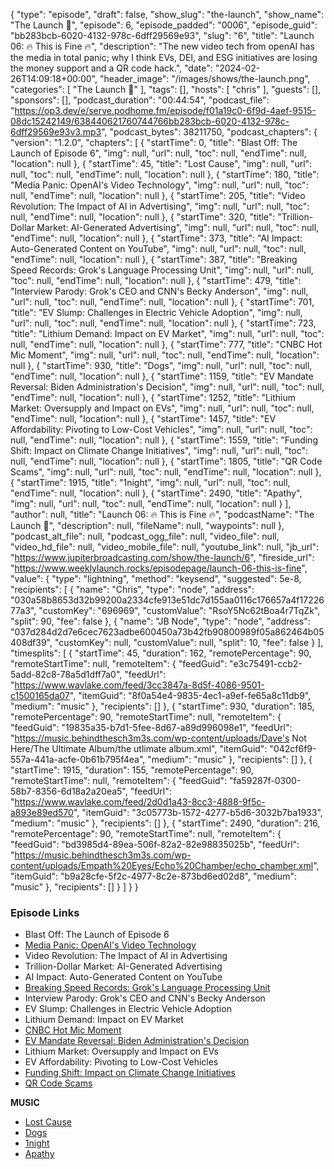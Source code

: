 {
  "type": "episode",
  "draft": false,
  "show_slug": "the-launch",
  "show_name": "The Launch 🚀",
  "episode": 6,
  "episode_padded": "0006",
  "episode_guid": "bb283bcb-6020-4132-978c-6dff29569e93",
  "slug": "6",
  "title": "Launch 06: 🔥 This is Fine 🔥",
  "description": "The new video tech from openAI has the media in total panic; why I think EVs, DEI, and ESG initiatives are losing the money support and a QR code hack.",
  "date": "2024-02-26T14:09:18+00:00",
  "header_image": "/images/shows/the-launch.png",
  "categories": [
    "The Launch 🚀"
  ],
  "tags": [],
  "hosts": [
    "chris"
  ],
  "guests": [],
  "sponsors": [],
  "podcast_duration": "00:44:54",
  "podcast_file": "https://op3.dev/e/serve.podhome.fm/episode/f01a19c0-6f9d-4aef-9515-08dc15242149/638440621760744766bb283bcb-6020-4132-978c-6dff29569e93v3.mp3",
  "podcast_bytes": 38211750,
  "podcast_chapters": {
    "version": "1.2.0",
    "chapters": [
      {
        "startTime": 0,
        "title": "Blast Off: The Launch of Episode 6",
        "img": null,
        "url": null,
        "toc": null,
        "endTime": null,
        "location": null
      },
      {
        "startTime": 45,
        "title": "Lost Cause",
        "img": null,
        "url": null,
        "toc": null,
        "endTime": null,
        "location": null
      },
      {
        "startTime": 180,
        "title": "Media Panic: OpenAI's Video Technology",
        "img": null,
        "url": null,
        "toc": null,
        "endTime": null,
        "location": null
      },
      {
        "startTime": 205,
        "title": "Video Revolution: The Impact of AI in Advertising",
        "img": null,
        "url": null,
        "toc": null,
        "endTime": null,
        "location": null
      },
      {
        "startTime": 320,
        "title": "Trillion-Dollar Market: AI-Generated Advertising",
        "img": null,
        "url": null,
        "toc": null,
        "endTime": null,
        "location": null
      },
      {
        "startTime": 373,
        "title": "AI Impact: Auto-Generated Content on YouTube",
        "img": null,
        "url": null,
        "toc": null,
        "endTime": null,
        "location": null
      },
      {
        "startTime": 387,
        "title": "Breaking Speed Records: Grok's Language Processing Unit",
        "img": null,
        "url": null,
        "toc": null,
        "endTime": null,
        "location": null
      },
      {
        "startTime": 479,
        "title": "Interview Parody: Grok's CEO and CNN's Becky Anderson",
        "img": null,
        "url": null,
        "toc": null,
        "endTime": null,
        "location": null
      },
      {
        "startTime": 701,
        "title": "EV Slump: Challenges in Electric Vehicle Adoption",
        "img": null,
        "url": null,
        "toc": null,
        "endTime": null,
        "location": null
      },
      {
        "startTime": 723,
        "title": "Lithium Demand: Impact on EV Market",
        "img": null,
        "url": null,
        "toc": null,
        "endTime": null,
        "location": null
      },
      {
        "startTime": 777,
        "title": "CNBC Hot Mic Moment",
        "img": null,
        "url": null,
        "toc": null,
        "endTime": null,
        "location": null
      },
      {
        "startTime": 930,
        "title": "Dogs",
        "img": null,
        "url": null,
        "toc": null,
        "endTime": null,
        "location": null
      },
      {
        "startTime": 1159,
        "title": "EV Mandate Reversal: Biden Administration's Decision",
        "img": null,
        "url": null,
        "toc": null,
        "endTime": null,
        "location": null
      },
      {
        "startTime": 1252,
        "title": "Lithium Market: Oversupply and Impact on EVs",
        "img": null,
        "url": null,
        "toc": null,
        "endTime": null,
        "location": null
      },
      {
        "startTime": 1457,
        "title": "EV Affordability: Pivoting to Low-Cost Vehicles",
        "img": null,
        "url": null,
        "toc": null,
        "endTime": null,
        "location": null
      },
      {
        "startTime": 1559,
        "title": "Funding Shift: Impact on Climate Change Initiatives",
        "img": null,
        "url": null,
        "toc": null,
        "endTime": null,
        "location": null
      },
      {
        "startTime": 1805,
        "title": "QR Code Scams",
        "img": null,
        "url": null,
        "toc": null,
        "endTime": null,
        "location": null
      },
      {
        "startTime": 1915,
        "title": "1night",
        "img": null,
        "url": null,
        "toc": null,
        "endTime": null,
        "location": null
      },
      {
        "startTime": 2490,
        "title": "Apathy",
        "img": null,
        "url": null,
        "toc": null,
        "endTime": null,
        "location": null
      }
    ],
    "author": null,
    "title": "Launch 06: 🔥 This is Fine 🔥",
    "podcastName": "The Launch 🚀",
    "description": null,
    "fileName": null,
    "waypoints": null
  },
  "podcast_alt_file": null,
  "podcast_ogg_file": null,
  "video_file": null,
  "video_hd_file": null,
  "video_mobile_file": null,
  "youtube_link": null,
  "jb_url": "https://www.jupiterbroadcasting.com/show/the-launch/6",
  "fireside_url": "https://www.weeklylaunch.rocks/episodepage/launch-06-this-is-fine",
  "value": {
    "type": "lightning",
    "method": "keysend",
    "suggested": 5e-8,
    "recipients": [
      {
        "name": "Chris",
        "type": "node",
        "address": "030a58b8653d32b99200a2334cfe913e51dc7d155aa0116c176657a4f1722677a3",
        "customKey": "696969",
        "customValue": "RsoY5Nc62tBoa4r7TqZk",
        "split": 90,
        "fee": false
      },
      {
        "name": "JB Node",
        "type": "node",
        "address": "037d284d2d7e6cec7623adbe600450a73b42fb90800989f05a862464b05408df39",
        "customKey": null,
        "customValue": null,
        "split": 10,
        "fee": false
      }
    ],
    "timesplits": [
      {
        "startTime": 45,
        "duration": 162,
        "remotePercentage": 90,
        "remoteStartTime": null,
        "remoteItem": {
          "feedGuid": "e3c75491-ccb2-5add-82c8-78a5d1dff7a0",
          "feedUrl": "https://www.wavlake.com/feed/3cc3847a-8d5f-4086-9501-c1500165da07",
          "itemGuid": "8f0a54e4-9835-4ec1-a9ef-fe65a8c11db9",
          "medium": "music"
        },
        "recipients": []
      },
      {
        "startTime": 930,
        "duration": 185,
        "remotePercentage": 90,
        "remoteStartTime": null,
        "remoteItem": {
          "feedGuid": "19835a35-b7d1-5fee-8d67-a89d996098e1",
          "feedUrl": "https://music.behindthesch3m3s.com/wp-content/uploads/Dave's Not Here/The Ultimate Album/the utlimate album.xml",
          "itemGuid": "042cf6f9-557a-441a-acfe-0b61b795f4ea",
          "medium": "music"
        },
        "recipients": []
      },
      {
        "startTime": 1915,
        "duration": 155,
        "remotePercentage": 90,
        "remoteStartTime": null,
        "remoteItem": {
          "feedGuid": "fa59287f-0300-58b7-8356-6d18a2a20ea5",
          "feedUrl": "https://www.wavlake.com/feed/2d0d1a43-8cc3-4888-9f5c-a893e89ed570",
          "itemGuid": "3c05773b-1572-4277-b5d6-3032b7ba1933",
          "medium": "music"
        },
        "recipients": []
      },
      {
        "startTime": 2490,
        "duration": 216,
        "remotePercentage": 90,
        "remoteStartTime": null,
        "remoteItem": {
          "feedGuid": "bd3985d4-89ea-506f-82a2-82e98835025b",
          "feedUrl": "https://music.behindthesch3m3s.com/wp-content/uploads/Empath%20Eyes/Echo%20Chamber/echo_chamber.xml",
          "itemGuid": "b9a28cfe-5f2c-4977-8c2e-873bd6ed02d8",
          "medium": "music"
        },
        "recipients": []
      }
    ]
  }
}

### Episode Links

* Blast Off: The Launch of Episode 6
* [Media Panic: OpenAI's Video Technology](https://www.youtube.com/watch?v=T-48Kd_t1Uc)
* Video Revolution: The Impact of AI in Advertising
* Trillion-Dollar Market: AI-Generated Advertising
* AI Impact: Auto-Generated Content on YouTube
* [Breaking Speed Records: Grok's Language Processing Unit](https://www.youtube.com/watch?v=pRUddK6sxDg)
* Interview Parody: Grok's CEO and CNN's Becky Anderson
* EV Slump: Challenges in Electric Vehicle Adoption
* Lithium Demand: Impact on EV Market
* [CNBC Hot Mic Moment](https://twitter.com/texaslindsay_/status/1758535021260943459?t=E9EIlRX-vHxbQ8g23lQU3A)
* [EV Mandate Reversal: Biden Administration's Decision](https://www.youtube.com/watch?v=GDq21Z6itmY)
* Lithium Market: Oversupply and Impact on EVs
* EV Affordability: Pivoting to Low-Cost Vehicles
* [Funding Shift: Impact on Climate Change Initiatives](https://www.youtube.com/watch?v=yAWR-uAimt0)
* [QR Code Scams](https://www.youtube.com/watch?v=DU_y85NlSeY)

**MUSIC**

* [Lost Cause](https://www.wavlake.com/album/3cc3847a-8d5f-4086-9501-c1500165da07)
* [Dogs](https://podcastindex.org/podcast/6711919?episode=17504557283)
* [1night](https://www.wavlake.com/album/2d0d1a43-8cc3-4888-9f5c-a893e89ed570)
* [Apathy](https://empatheyesstudio.bandcamp.com/track/apathy)